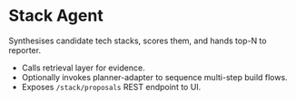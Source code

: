 # Stack Agent

Synthesises candidate tech stacks, scores them, and hands top-N to reporter.

- Calls retrieval layer for evidence.
- Optionally invokes planner-adapter to sequence multi-step build flows.
- Exposes `/stack/proposals` REST endpoint to UI.
